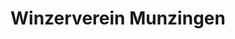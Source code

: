 ---
title: "Winzerverein Munzingen"
url: /freiburg-im-breisgau/winzerverein-munzingen/
shop: Spirituosen
---